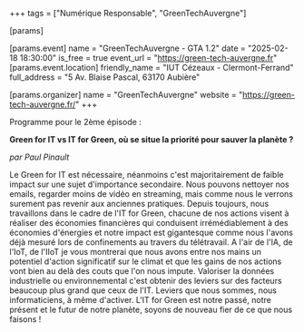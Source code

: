 +++
tags = ["Numérique Responsable", "GreenTechAuvergne"]

[params]

[params.event]
name = "GreenTechAuvergne - GTA 1.2"
date = "2025-02-18 18:30:00"
is_free = true
event_url = "https://green-tech-auvergne.fr"
[params.event.location]
friendly_name = "IUT Cézeaux - Clermont-Ferrand"
full_address = "5 Av. Blaise Pascal, 63170 Aubière"

[params.organizer]
name = "GreenTechAuvergne"
website = "https://green-tech-auvergne.fr/"
+++

Programme pour le 2ème épisode :

**Green for IT vs IT for Green, où se situe la priorité pour sauver la planète ?**

*par Paul Pinault*

Le Green for IT est nécessaire, néanmoins c'est majoritairement de faible impact sur une sujet d'importance secondaire. Nous pouvons nettoyer nos emails, regarder moins de vidéo en streaming, mais comme nous le verrons surement pas revenir aux anciennes pratiques. Depuis toujours, nous travaillons dans le cadre de l'IT for Green, chacune de nos actions visent à réaliser des économies financières qui conduisent irrémédiablement à des économies d'énergies et notre impact est gigantesque comme nous l'avons déjà mesuré lors de confinements au travers du télétravail. A l'air de l'IA, de l'IoT, de l'IIoT je vous montrerai que nous avons entre nos mains un potentiel d'action significatif sur le climat et que les gains de nos actions vont bien au delà des couts que l'on nous impute. Valoriser la données industrielle ou environnemental c'est obtenir des leviers sur des facteurs beaucoup plus grand que ceux de l'IT. Leviers que nous sommes, nous informaticiens, à même d'activer. L'IT for Green est notre passé, notre présent et le futur de notre planète, soyons de nouveau fier de ce que nous faisons !
